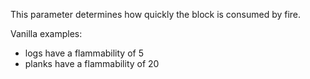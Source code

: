 This parameter determines how quickly the block is consumed by fire.

Vanilla examples: 
* logs have a flammability of 5
* planks have a flammability of 20